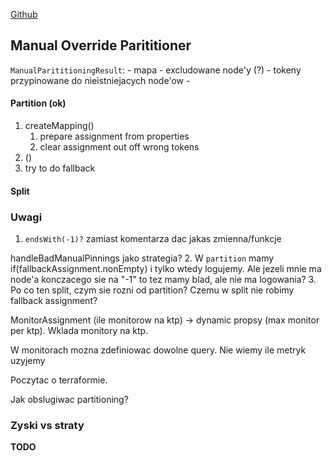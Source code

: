 [Github](https://github.com/Sanyaku/sumologic/pull/107469)

## Manual Override Parititioner

`ManualParititioningResult`:
	- mapa
	- excludowane node'y (?)
	- tokeny przypinowane do nieistniejacych node'ow
	- 
#### Partition (ok)
1. createMapping()
	1. prepare assignment from properties
	2. clear assignment out off wrong tokens  
2. ()
3. try to do fallback
#### Split



### Uwagi
1. `endsWith(-1)?` zamiast komentarza dac jakas zmienna/funkcje

handleBadManualPinnings jako strategia?
2. W `partition` mamy if(fallbackAssignment.nonEmpty) i tylko wtedy logujemy. Ale jezeli mnie ma node'a konczacego sie na "-1" to tez mamy blad, ale nie ma logowania?
3. Po co ten split, czym sie rozni od partition? Czemu w split nie robimy fallback assignment?



MonitorAssignment (ile monitorow na ktp) -> dynamic propsy (max monitor per ktp). Wklada monitory na ktp. 

W monitorach mozna zdefiniowac dowolne query. Nie wiemy ile metryk uzyjemy


Poczytac o terraformie. 

Jak obslugiwac partitioning?


### Zyski vs straty
**TODO**
